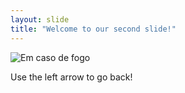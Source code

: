 ```yaml
---
layout: slide
title: "Welcome to our second slide!"
---
```


![Em caso de fogo](https://raw.githubusercontent.com/alcemirsantos/memes-sw/master/memes.jpg)

Use the left arrow to go back!